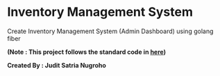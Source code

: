 # Inventory Management System
Create Inventory Management System (Admin Dashboard) using golang fiber

**(Note : This project follows the standard code in [here](https://github.com/golang-standards/project-layout))**

**Created By : Judit Satria Nugroho**